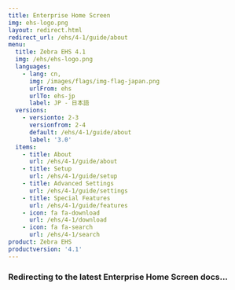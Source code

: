 ```yaml
---
title: Enterprise Home Screen
img: ehs-logo.png
layout: redirect.html
redirect_url: /ehs/4-1/guide/about
menu:
  title: Zebra EHS 4.1
  img: /ehs/ehs-logo.png
  languages:
    - lang: cn,
      img: /images/flags/img-flag-japan.png
      urlFrom: ehs
      urlTo: ehs-jp
      label: JP - 日本語
  versions:
    - versionto: 2-3
      versionfrom: 2-4
      default: /ehs/4-1/guide/about
      label: '3.0'
  items:
    - title: About
      url: /ehs/4-1/guide/about
    - title: Setup
      url: /ehs/4-1/guide/setup
    - title: Advanced Settings
      url: /ehs/4-1/guide/settings
    - title: Special Features
      url: /ehs/4-1/guide/features
    - icon: fa fa-download
      url: /ehs/4-1/download
    - icon: fa fa-search
      url: /ehs/4-1/search
product: Zebra EHS
productversion: '4.1'
---
```


### Redirecting to the latest Enterprise Home Screen docs...










